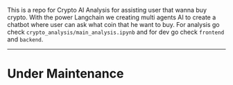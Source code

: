This is a repo for Crypto AI Analysis for assisting user that wanna buy crypto. With the power Langchain we creating multi agents AI to create a chatbot where user can ask what coin that he want to buy. For analysis go check `crypto_analysis/main_analysis.ipynb` and for dev go check `frontend` and `backend`.

<hr>
<h1>Under Maintenance</h1>
